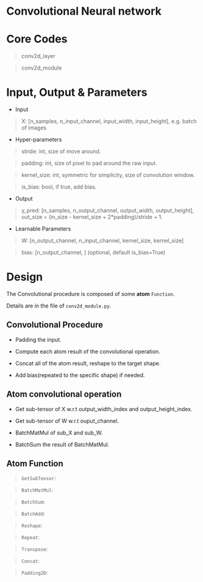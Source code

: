 <h1>Convolutional Neural network</h1>

# Core Codes

> conv2d_layer

> conv2d_module


# Input, Output & Parameters

+ Input

> X: [n_samples, n_input_channel, 
input_width, input_height], e.g. batch of images

+ Hyper-parameters

> stride: int, size of move around.

> padding: int, size of pixel to pad
around the raw input.

> kernel_size: int, symmetric for simplicity, 
size of convolution window.

> is_bias: bool, if true, add bias.

+ Output

> y_pred: [n_samples, n_output_channel, 
output_width, output_height], 
out_size = (in_size - kernel_size + 2*padding)/stride + 1.

+ Learnable Parameters

> W: [n_output_channel, n_input_channel, 
kernel_size, kernel_size]

> bias: [n_output_channel, ] (optional, default is_bias=True)

# Design

The Convolutional procedure is composed of some <b>atom</b> `Function`.

Details are in the file of `conv2d_module.py`.

## Convolutional Procedure

+ Padding the input.

+ Compute each atom result of the convolutional operation.

+ Concat all of the atom result, reshape to the target shape.

+ Add bias(repeated to the specific shape) if needed.

## Atom convolutional operation

+ Get sub-tensor of X w.r.t output_width_index 
and output_height_index. 

+ Get sub-tensor of W w.r.t ouput_channel.

+ BatchMatMul of sub_X and sub_W.

+ BatchSum the result of BatchMatMul.


## Atom Function

> `GetSubTensor`:

> `BatchMatMul`:

> `BatchSum`:

> `BatchAdd`:

> `Reshape`:

> `Repeat`:

> `Transpose`:

> `Concat`: 

> `Padding2D`:


